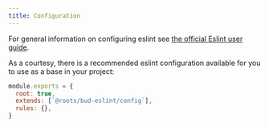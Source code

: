 ```yaml
---
title: Configuration
---
```


For general information on configuring eslint see [the official Eslint user guide](https://eslint.org/docs/user-guide/configuring).

As a courtesy, there is a recommended eslint configuration available for you to use as a base in your project:

```js title=".eslintrc"
module.exports = {
  root: true,
  extends: [`@roots/bud-eslint/config`],
  rules: {},
}
```
